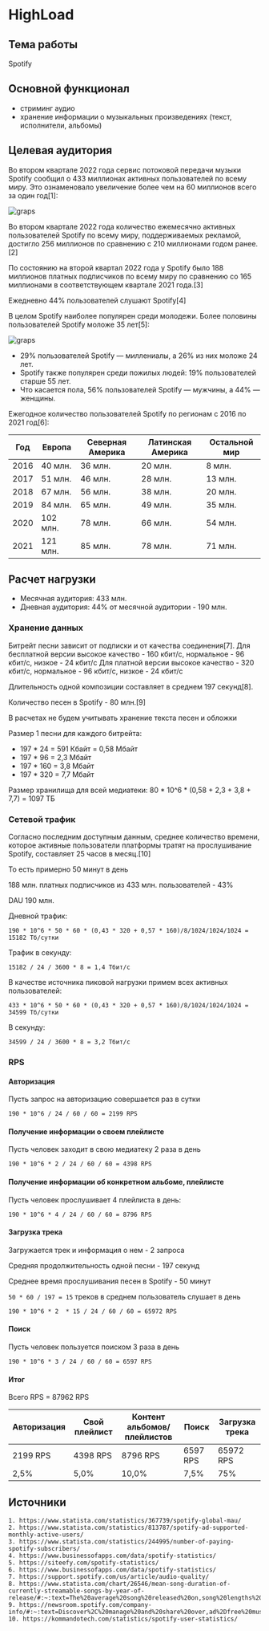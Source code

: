 # HighLoad

## Тема работы

Spotify

## Основной функционал

- стриминг аудио
- хранение информации о музыкальных произведениях (текст, исполнители, альбомы)

## Целевая аудитория

Во втором квартале 2022 года сервис потоковой передачи музыки Spotify сообщил о 433 миллионах активных пользователей по всему миру. Это ознаменовало увеличение более чем на 60 миллионов всего за один год[1]:

![graps](./images/mau.png)

Во втором квартале 2022 года количество ежемесячно активных пользователей Spotify по всему миру, поддерживаемых рекламой, достигло 256 миллионов по сравнению с 210 миллионами годом ранее.[2] 

По состоянию на второй квартал 2022 года у Spotify было 188 миллионов платных подписчиков по всему миру по сравнению со 165 миллионами в соответствующем квартале 2021 года.[3]

Ежедневно 44% пользователей слушают Spotify[4]

В целом Spotify наиболее популярен среди молодежи. Более половины пользователей Spotify моложе 35 лет[5]:

![graps](./images/Spotify-user-demographics.png)

- 29% пользователей Spotify — миллениалы, а 26% из них моложе 24 лет. 
- Spotify также популярен среди пожилых людей: 19% пользователей старше 55 лет.
- Что касается пола, 56% пользователей Spotify — мужчины, а 44% — женщины.

Ежегодное количество пользователей Spotify по регионам с 2016 по 2021 год[6]:

 Год  | Европа  | Северная Америка  | Латинская Америка  | Остальной мир  |
------| --------| ------------------| -------------------| ---------------|
 2016 |  40 млн.|       36 млн.     |       20 млн.      |     8 млн.     |
 2017 |  51 млн.|       46 млн.     |       28 млн.      |     13 млн.    |
 2018 |  67 млн.|       56 млн.     |       38 млн.      |     20 млн.    |
 2019 |  84 млн.|       65 млн.     |       49 млн.      |     35 млн.    |
 2020 | 102 млн.|       78 млн.     |       66 млн.      |     54 млн.    |
 2021 | 121 млн.|       85 млн.     |       78 млн.      |     71 млн.    |

## Расчет нагрузки

* Месячная аудитория: 433 млн.
* Дневная аудитория: 44% от месячной аудитории - 190 млн.

### Хранение данных

Битрейт песни зависит от подписки и от качества соединения[7].
Для бесплатной версии высокое качество - 160 кбит/с, нормальное - 96 кбит/с, низкое - 24 кбит/с
Для платной версии высокое качество - 320 кбит/с, нормальное - 96 кбит/с, низкое - 24 кбит/с

Длительность одной композиции составляет в среднем 197 секунд[8].

Количество песен в Spotify - 80 млн.[9]

В расчетах не будем учитывать хранение текста песен и обложки

Размер 1 песни для каждого битрейта:
- 197 * 24 = 591 Кбайт = 0,58 Мбайт 
- 197 * 96 = 2,3 Мбайт 
- 197 * 160 = 3,8 Мбайт 
- 197 * 320 = 7,7 Мбайт

Размер хранилища для всей медиатеки:
80 * 10^6 * (0,58 + 2,3 + 3,8 + 7,7) = 1097 ТБ

### Сетевой трафик

Согласно последним доступным данным, среднее количество времени, которое активные пользователи платформы тратят на прослушивание Spotify, составляет 25 часов в месяц.[10]

То есть примерно 50 минут в день

188 млн. платных подписчиков из 433 млн. пользователей - 43%

DAU 190 млн. 

Дневной трафик:

`190 * 10^6 * 50 * 60 * (0,43 * 320 + 0,57 * 160)/8/1024/1024/1024 = 15182 Тб/сутки`

Трафик в секунду:

`15182 / 24 / 3600 * 8 = 1,4 Тбит/с`

В качестве источника пиковой нагрузки примем всех активных пользователей:

`433 * 10^6 * 50 * 60 * (0,43 * 320 + 0,57 * 160)/8/1024/1024/1024 = 34599 Тб/сутки`

В секунду:

`34599 / 24 / 3600 * 8 = 3,2 Тбит/с`

### RPS

#### Авторизация

Пусть запрос на авторизацию совершается раз в сутки

`190 * 10^6 / 24 / 60 / 60 = 2199 RPS`

#### Получение информации о своем плейлисте

Пусть человек заходит в свою медиатеку 2 раза в день

`190 * 10^6 * 2 / 24 / 60 / 60 = 4398 RPS`

#### Получение информации об конкретном альбоме, плейлисте

Пусть человек прослушивает 4 плейлиста в день:

`190 * 10^6 * 4 / 24 / 60 / 60 = 8796 RPS`

#### Загрузка трека

Загружается трек и информация о нем - 2 запроса

Средняя продолжительность одной песни - 197 секунд

Среднее время прослушивания песен в Spotify - 50 минут


`50 * 60 / 197 = 15` треков в среднем пользователь слушает в день

`190 * 10^6 * 2  * 15 / 24 / 60 / 60 = 65972 RPS`

#### Поиск

Пусть человек пользуется поиском 3 раза в день

`190 * 10^6 * 3 / 24 / 60 / 60 = 6597 RPS`

#### Итог

Всего RPS = 87962 RPS


| Авторизация | Cвой плейлист | Контент альбомов/плейлистов | Поиск     | Загрузка трека    |
|-------------|-----------|-----------------------------|-----------|-------------|
| 2199 RPS    | 4398 RPS | 8796 RPS                   | 6597 RPS | 65972 RPS |
| 2,5%        | 5,0%      | 10,0%                        | 7,5%      | 75%         |


## Источники
    1. https://www.statista.com/statistics/367739/spotify-global-mau/
    2. https://www.statista.com/statistics/813787/spotify-ad-supported-monthly-active-users/
    3. https://www.statista.com/statistics/244995/number-of-paying-spotify-subscribers/
    4. https://www.businessofapps.com/data/spotify-statistics/
    5. https://siteefy.com/spotify-statistics/
    6. https://www.businessofapps.com/data/spotify-statistics/
    7. https://support.spotify.com/us/article/audio-quality/
    8. https://www.statista.com/chart/26546/mean-song-duration-of-currently-streamable-songs-by-year-of-release/#:~:text=The%20average%20song%20released%20on,song%20lengths%20starting%20in%201990.
    9. https://newsroom.spotify.com/company-info/#:~:text=Discover%2C%20manage%20and%20share%20over,ad%2Dfree%20music%20listening%20experience.
    10. https://kommandotech.com/statistics/spotify-user-statistics/
 
